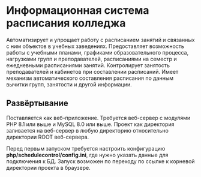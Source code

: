 # Информационная система расписания колледжа

Автоматизирует и упрощает работу с расписанием занятий и связанных с ним объектов в учебных заведениях. Предоставляет возможность работы с учебными планами, графиками образовательного процесса, нагрузками групп и преподавателей, расписаниями на семестр и ежедневными расписаниями занятий. Контролирует занятость преподавателей и кабинетов при составлении расписаний. Имеет механизм автоматического составления расписания по данным вычитки групп, занятости и другой информации.

## Развёртывание

Поставляется как веб-приложение. Требуется веб-сервер с модулями PHP 8.1 или выше и MySQL 8.0 или выше. Проект как директория заливается на веб-сервер в любую директорию относительно директории ROOT веб-сервера.

Перед первым запуском требуется настроить конфигурацию **php/schedulecontrol/config.ini**, где нужно указать данные для подключения к БД. Запуск возможен по переходу по ссылке к корневой директории проекта в браузере.
